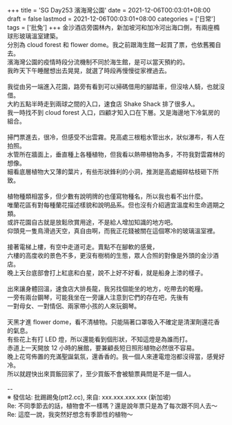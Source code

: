 +++
title = 'SG Day253 濱海灣公園'
date = 2021-12-06T00:03:01+08:00
draft = false
lastmod = 2021-12-06T00:03:01+08:00
categories = ['日常']
tags = ['批兔']
+++
金沙酒店旁園林內，新加坡河和加冷河出海口側，有兩座橢球形玻璃溫室建築。<br>
分別為 cloud forest 和 flower dome。我之前跟海生館一起買了票，也依舊獨自去。<br>
濱海灣公園的疫情時段分流機制不同於海生館，是可以當天預約的。<br>
我昨天下午睡醒想出去晃晃，就選了時段再慢慢從家裡過去。<br>
<br>
我從由另一端進入花園，路旁有看到可以掃碼借用的腳踏車，但沒啥人騎，也就沒借。<br>
大約五點半時走到兩球之間的入口，速食店 Shake Shack 排了很多人。<br>
我一時找不到 cloud forest 入口，四顧才知入口在下層。又是海邊地下冷氣房的組合。<br>
<br>
掃門票進去，很冷，但感受不出雲霧。見高處三根粗水管出水，狀似瀑布，有人在拍照。<br>
水管所在牆面上，垂直種上各種植物，但我看以熱帶植物為多，不符我對雲霧林的想像。<br>
細看底層植物大又薄的葉片，有些形狀鋒利的小洞，推測是高處細碎枯枝砸下所致。<br>
<br>
植物種類相當多，但少數有說明牌的也僅寫物種名，所以我也看不出什麼。<br>
唯蘭花區有對每種蘭花描述樣貌和說明品系。但也沒有介紹適宜溫度和生命週期之類。<br>
或許花園自古就是放鬆欣賞用途，不是給人增加知識的地方吧。<br>
仰頭見一隻鳥滑過天空，真自由啊，而我正花錢被關在這個寒冷的玻璃溫室裡。<br>
<br>
接著電梯上樓，有空中走道可走。賣點不在腳軟的感覺，<br>
六樓的高度收的景色不多，更沒有樹梢的生態，眾人合照的對像是外頭的金沙酒店。<br>
晚上天台底部會打上紅底和白星，說不上好不好看，就是船身上漆的樣子。<br>
<br>
出來讓身體回溫，速食店大排長龍，我另找個能坐的地方，吃帶去的乾糧。<br>
一旁有兩台鋼琴，可能我坐在一旁讓人注意到它們的存在吧，先後有<br>
一對母女、一對情侶、兩家帶小孩的人來玩鋼琴。<br>
<br>
天黑才進 flower dome，看不清植物。只能隔著口罩吸入不確定是清潔劑還花香的氣息。<br>
有些花上有打 LED 燈，所以還能看到個形狀，不知這燈是為誰而打。<br>
赤道上一天開放 12 小時的展館，要兼顧長短日照形植物必然很不容易。<br>
晚上花穹佈置的充滿聖誕氣氛，還香香的。我一個人來連電燈泡都沒得當，感覺好冷。<br>
所以就趕快出來買飯回家了，至少買飯不會被驗票員問是不是一個人。<br>
<br>
--<br>
※ 發信站: 批踢踢兔(ptt2.cc), 來自: xxx.xxx.xxx.xxx (新加坡)<br>
Re: 不同季節去的話，植物會不一樣嗎？還是說年票只是為了每次跟不同人去～<br>
Re: 這麼一說，我突然好想念有季節性的植物～<br>
